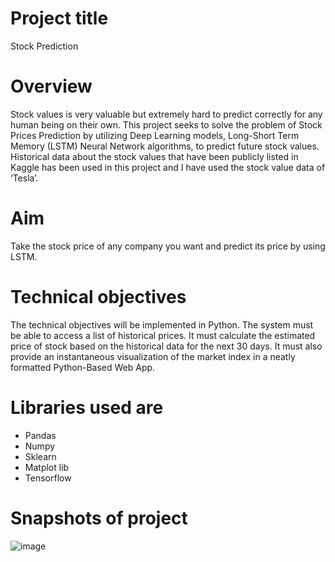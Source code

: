 # Project title
Stock Prediction

# Overview
Stock values is very valuable but extremely hard to predict correctly for any human being on their own. This project seeks to solve the problem of Stock Prices Prediction by utilizing Deep Learning models, Long-Short Term Memory (LSTM) Neural Network algorithms, to predict future stock values. Historical data about the stock values that have been publicly listed in Kaggle has been used in this project and I have used the stock value data of ‘Tesla’.

# Aim
Take the stock price of any company you want and predict its price by using LSTM.

# Technical objectives
The technical objectives will be implemented in Python. The system must be able to access a list of historical prices. It must calculate the estimated price of stock based on the historical data for the next 30 days. It must also provide an instantaneous visualization of the market index in a neatly formatted Python-Based Web App.

# Libraries used are
- Pandas 
- Numpy
- Sklearn
- Matplot lib
- Tensorflow

# Snapshots of project
![image](https://github.com/AyushiSahu18/Bharat-Intern-Task-1/assets/129952366/6e7f2dc7-a826-4c29-822e-33163532d55b)




